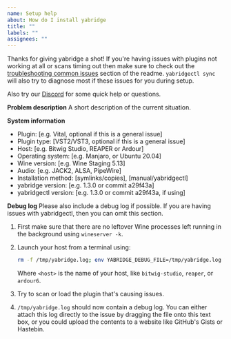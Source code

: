 ```yaml
---
name: Setup help
about: How do I install yabridge
title: ""
labels: ""
assignees: ""
---
```


Thanks for giving yabridge a shot! If you're having issues with plugins not working at all or scans timing out then make sure to check out the [troubleshooting common issues](https://github.com/robbert-vdh/yabridge#troubleshooting-common-issues) section of the readme. `yabridgectl sync` will also try to diagnose most if these issues for you during setup.

Also try our [Discord](https://discord.com/invite/pyNeweqadf) for some quick help or questions.

**Problem description**
A short description of the current situation.

**System information**
- Plugin: [e.g. Vital, optional if this is a general issue]
- Plugin type: [VST2/VST3, optional if this is a general issue]
- Host: [e.g. Bitwig Studio, REAPER or Ardour]
- Operating system: [e.g. Manjaro, or Ubuntu 20.04]
- Wine version: [e.g. Wine Staging 5.13]
- Audio: [e.g. JACK2, ALSA, PipeWire]
- Installation method: [symlinks/copies], [manual/yabridgectl]
- yabridge version: [e.g. 1.3.0 or commit a29f43a]
- yabridgectl version: [e.g. 1.3.0 or commit a29f43a, if using]

**Debug log**
Please also include a debug log if possible. If you are having issues with yabridgectl, then you can omit this section.

1. First make sure that there are no leftover Wine processes left running in the
   background using `wineserver -k`.
2. Launch your host from a terminal using:

   ```bash
   rm -f /tmp/yabridge.log; env YABRIDGE_DEBUG_FILE=/tmp/yabridge.log YABRIDGE_DEBUG_LEVEL=2+editor <host>
   ```

   Where `<host>` is the name of your host, like `bitwig-studio`, `reaper`, or
   `ardour6`.

3. Try to scan or load the plugin that's causing issues.
4. `/tmp/yabridge.log` should now contain a debug log. You can either attach
   this log directly to the issue by dragging the file onto this text box, or
   you could upload the contents to a website like GitHub's Gists or Hastebin.
